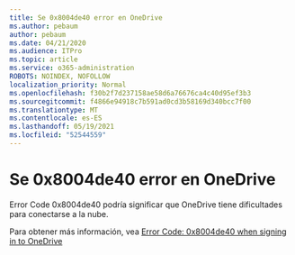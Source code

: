```yaml
---
title: Se 0x8004de40 error en OneDrive
ms.author: pebaum
author: pebaum
ms.date: 04/21/2020
ms.audience: ITPro
ms.topic: article
ms.service: o365-administration
ROBOTS: NOINDEX, NOFOLLOW
localization_priority: Normal
ms.openlocfilehash: f30b2f7d237158ae58d6a76676ca4c40d95ef3b3
ms.sourcegitcommit: f4866e94918c7b591ad0cd3b58169d340bcc7f00
ms.translationtype: MT
ms.contentlocale: es-ES
ms.lasthandoff: 05/19/2021
ms.locfileid: "52544559"
---
```

# <a name="fix-0x8004de40-error-in-onedrive"></a>Se 0x8004de40 error en OneDrive

Error Code 0x8004de40 podría significar que OneDrive tiene dificultades para conectarse a la nube. 

Para obtener más información, vea [Error Code: 0x8004de40 when signing in to OneDrive](/sharepoint/troubleshoot/administration/error-0x8004de40-in-onedrive)